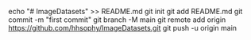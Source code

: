 echo "# ImageDatasets" >> README.md
git init
git add README.md
git commit -m "first commit"
git branch -M main
git remote add origin https://github.com/hhsophy/ImageDatasets.git
git push -u origin main

